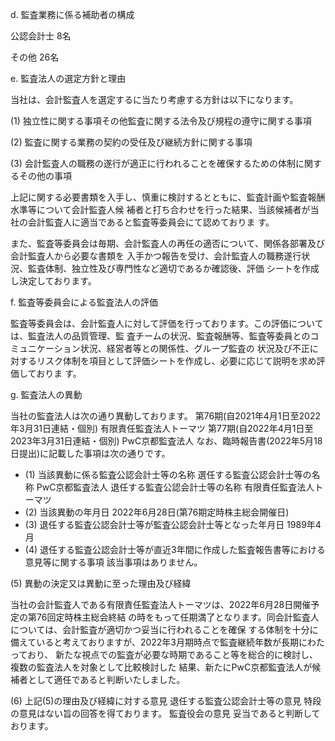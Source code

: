 d. 監査業務に係る補助者の構成

公認会計士 8名

その他 26名

e. 監査法人の選定方針と理由

当社は、会計監査人を選定するに当たり考慮する方針は以下になります。

(1) 独立性に関する事項その他監査に関する法令及び規程の遵守に関する事項

(2) 監査に関する業務の契約の受任及び継続方針に関する事項

(3) 会計監査人の職務の遂行が適正に行われることを確保するための体制に関するその他の事項

上記に関する必要書類を入手し、慎重に検討するとともに、監査計画や監査報酬水準等について会計監査人候 補者と打ち合わせを行った結果、当該候補者が当社の会計監査人に適当であると監査等委員会にて認めておりま す。

また、監査等委員会は毎期、会計監査人の再任の適否について、関係各部署及び会計監査人から必要な書類を 入手かつ報告を受け、会計監査人の職務遂行状況、監査体制、独立性及び専門性など適切であるか確認後、評価 シートを作成し決定しております。

f. 監査等委員会による監査法人の評価

監査等委員会は、会計監査人に対して評価を行っております。この評価については、監査法人の品質管理、監 査チームの状況、監査報酬等、監査等委員とのコミュニケーション状況、経営者等との関係性、グループ監査の 状況及び不正に対するリスク体制を項目として評価シートを作成し、必要に応じて説明を求め評価しておりま す。

g. 監査法人の異動

当社の監査法人は次の通り異動しております。 第76期(自2021年4月1日至2022年3月31日連結・個別) 有限責任監査法人トーマツ 第77期(自2022年4月1日至2023年3月31日連結・個別) PwC京都監査法人 なお、臨時報告書(2022年5月18日提出)に記載した事項は次の通りです。

- (1) 当該異動に係る監査公認会計士等の名称 選任する監査公認会計士等の名称 PwC京都監査法人 退任する監査公認会計士等の名称 有限責任監査法人トーマツ
- (2) 当該異動の年月日 2022年6月28日(第76期定時株主総会開催日)
- (3) 退任する監査公認会計士等が監査公認会計士等となった年月日 1989年4月
- (4) 退任する監査公認会計士等が直近3年間に作成した監査報告書等における意見等に関する事項 該当事項はありません。

(5) 異動の決定又は異動に至った理由及び経緯

当社の会計監査人である有限責任監査法人トーマツは、2022年6月28日開催予定の第76回定時株主総会終結 の時をもって任期満了となります。同会計監査人については、会計監査が適切かつ妥当に行われることを確保 する体制を十分に備えていると考えておりますが、2022年3月期時点で監査継続年数が長期にわたっており、 新たな視点での監査が必要な時期であること等を総合的に検討し、複数の監査法人を対象として比較検討した 結果、新たにPwC京都監査法人が候補者として適任であると判断いたしました。

(6) 上記(5)の理由及び経緯に対する意見 退任する監査公認会計士等の意見 特段の意見はない旨の回答を得ております。 監査役会の意見 妥当であると判断しております。